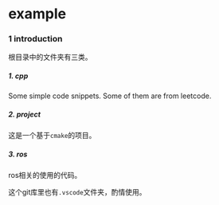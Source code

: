 # example

### 1 introduction

根目录中的文件夹有三类。

##### 1. cpp

Some simple code snippets. Some of them are from leetcode.

##### 2. project

这是一个基于`cmake`的项目。

##### 3. ros

ros相关的使用的代码。

这个git库里也有`.vscode`文件夹，酌情使用。
